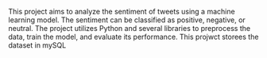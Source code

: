 This project aims to analyze the sentiment of tweets using a machine learning model. The sentiment can be classified as positive, negative, or neutral.
The project utilizes Python and several libraries to preprocess the data, train the model, and evaluate its performance.
This projwct storees the dataset in mySQL
